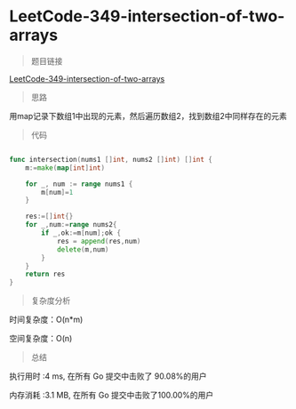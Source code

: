 # LeetCode-349-intersection-of-two-arrays

>题目链接

[LeetCode-349-intersection-of-two-arrays](https://leetcode-cn.com/problems/intersection-of-two-arrays/)

>思路

用map记录下数组1中出现的元素，然后遍历数组2，找到数组2中同样存在的元素

>代码

```go

func intersection(nums1 []int, nums2 []int) []int {
    m:=make(map[int]int)

    for _, num := range nums1 {
        m[num]=1
    }

    res:=[]int{}
    for _,num:=range nums2{
        if _,ok:=m[num];ok {
            res = append(res,num)
            delete(m,num)
        }
    }
    return res
}

```

>复杂度分析

时间复杂度：O(n*m)

空间复杂度：O(n)

>总结

执行用时 :4 ms, 在所有 Go 提交中击败了 90.08%的用户

内存消耗 :3.1 MB, 在所有 Go 提交中击败了100.00%的用户
